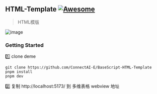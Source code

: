 
## HTML-Template [![Awesome](https://cdn.rawgit.com/sindresorhus/awesome/d7305f38d29fed78fa85652e3a63e154dd8e8829/media/badge.svg)](https://github.com/connectai-e/awesome-basescript)

> HTML模版

![image](https://github.com/ConnectAI-E/BaseScript-HTML-Template/assets/110169811/0774fa2f-1e78-472d-83bb-9c03960364e5)


### Getting Started

1️⃣ clone deme
```
git clone https://github.com/ConnectAI-E/BaseScript-HTML-Template
pnpm install
pnpm dev
```
2️⃣ 复制 http://localhost:5173/ 到 多维表格 webview 地址

